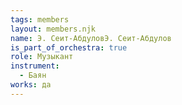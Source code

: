 ```yaml
---
tags: members
layout: members.njk
name: Э. Сеит-АбдуловЭ. Сеит-Абдулов
is_part_of_orchestra: true
role: Музыкант
instrument:
  - Баян
works: да
---
```

